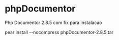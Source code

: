 # phpDocumentor
Php Documentor 2.8.5 com fix para instalacao

pear install --nocompress phpDocumentor-2.8.5.tar
